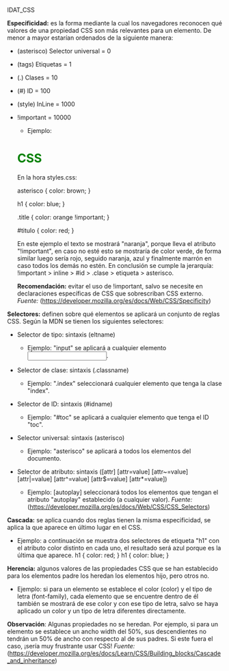 IDAT_CSS

**Especificidad:** es la forma mediante la cual los navegadores reconocen qué valores de una propiedad CSS son más relevantes para un elemento.
De menor a mayor estarían ordenados de la siguiente manera:

- (asterisco) Selector universal = 0
- (tags) Etiquetas = 1
- (.) Clases = 10
- (#) ID = 100
- (style) InLine = 1000
- !important = 10000

  - Ejemplo:
  <h1 class="title" id="titulo" style="color:green">CSS</h1>

  En la hora styles.css:

  asterisco {
  color: brown;
  }

  h1 {
  color: blue;
  }

  .title {
  color: orange !important;
  }

  #titulo {
  color: red;
  }

  En este ejemplo el texto se mostrará "naranja", porque lleva el atributo "!important", en caso no esté esto se mostraría de color verde, de forma similar luego sería rojo, seguido naranja, azul y finalmente marrón en caso todos los demás no estén. En conclusión se cumple la jerarquía: !important > inline > #id > .clase > etiqueta > asterisco.

  **Recomendación:** evitar el uso de !important, salvo se necesite en declaraciones específicas de CSS que sobrescriban CSS externo.
  _Fuente:_ (https://developer.mozilla.org/es/docs/Web/CSS/Specificity)

**Selectores:** definen sobre qué elementos se aplicará un conjunto de reglas CSS.
Según la MDN se tienen los siguientes selectores:

- Selector de tipo: sintaxis (eltname)

  - Ejemplo: "input" se aplicará a cualquier elemento <input>.

- Selector de clase: sintaxis (.classname)

  - Ejemplo: ".index" seleccionará cualquier elemento que tenga la clase "index".

- Selector de ID: sintaxis (#idname)

  - Ejemplo: "#toc" se aplicará a cualquier elemento que tenga el ID "toc".

- Selector universal: sintaxis (asterisco)

  - Ejemplo: "asterisco" se aplicará a todos los elementos del documento.

- Selector de atributo: sintaxis ([attr] [attr=value] [attr~=value] [attr|=value] [attr^=value] [attr$=value] [attr*=value])
  - Ejemplo: [autoplay] seleccionará todos los elementos que tengan el atributo "autoplay" establecido (a cualquier valor).
    _Fuente:_ (https://developer.mozilla.org/es/docs/Web/CSS/CSS_Selectors)

**Cascada:** se aplica cuando dos reglas tienen la misma especificidad, se aplica la que aparece en último lugar en el CSS.

- Ejemplo: a continuación se muestra dos selectores de etiqueta "h1" con el atributo color distinto en cada uno, el resultado será azul porque es la última que aparece.
  h1 {
  color: red;
  }
  h1 {
  color: blue;
  }

**Herencia:** algunos valores de las propiedades CSS que se han establecido para los elementos padre los heredan los elementos hijo, pero otros no.

- Ejemplo: si para un elemento se establece el color (color) y el tipo de letra (font-family), cada elemento que se encuentre dentro de él también se mostrará de ese color y con ese tipo de letra, salvo se haya aplicado un color y un tipo de letra diferentes directamente.

**Observación**: Algunas propiedades no se heredan. Por ejemplo, si para un elemento se establece un ancho width del 50%, sus descendientes no tendrán un 50% de ancho con respecto al de sus padres. Si este fuera el caso, ¡sería muy frustrante usar CSS!
_Fuente:_ (https://developer.mozilla.org/es/docs/Learn/CSS/Building_blocks/Cascade_and_inheritance)

